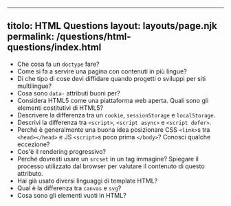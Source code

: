 ***

## titolo: HTML Questions&#xA;layout: layouts/page.njk&#xA;permalink: /questions/html-questions/index.html

*   Che cosa fa un `doctype` fare?
*   Come si fa a servire una pagina con contenuti in più lingue?
*   Di che tipo di cose devi diffidare quando progetti o sviluppi per siti multilingue?
*   Cosa sono `data-` attributi buoni per?
*   Considera HTML5 come una piattaforma web aperta. Quali sono gli elementi costitutivi di HTML5?
*   Descrivere la differenza tra un `cookie`, `sessionStorage` e `localStorage`.
*   Descrivi la differenza tra `<script>`, `<script async>` e `<script defer>`.
*   Perché è generalmente una buona idea posizionare CSS `<link>`s tra `<head></head>` e JS `<script>`s poco prima `</body>`? Conosci qualche eccezione?
*   Cos'è il rendering progressivo?
*   Perché dovresti usare un `srcset` in un tag immagine? Spiegare il processo utilizzato dal browser per valutare il contenuto di questo attributo.
*   Hai già usato diversi linguaggi di template HTML?
*   Qual è la differenza tra `canvas` e `svg`?
*   Cosa sono gli elementi vuoti in HTML?
